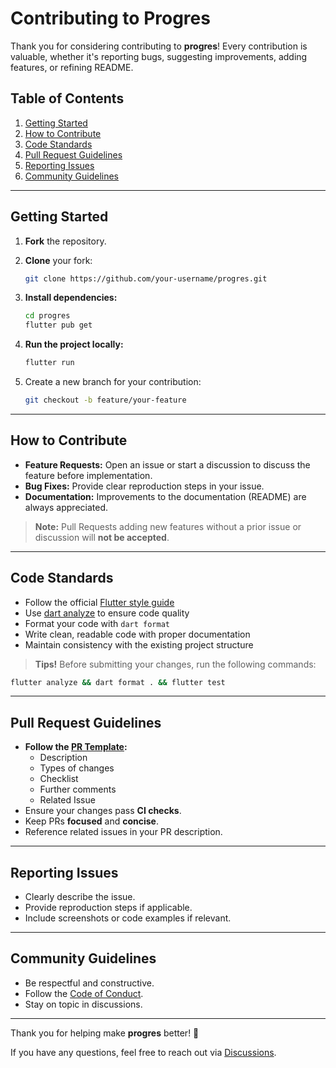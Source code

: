 # Contributing to Progres

Thank you for considering contributing to **progres**! Every contribution is valuable, whether it's reporting bugs, suggesting improvements, adding features, or refining README.

## Table of Contents

1. [Getting Started](#getting-started)
2. [How to Contribute](#how-to-contribute)
3. [Code Standards](#code-standards)
4. [Pull Request Guidelines](#pull-request-guidelines)
5. [Reporting Issues](#reporting-issues)
6. [Community Guidelines](#community-guidelines)

---

## Getting Started

1. **Fork** the repository.
2. **Clone** your fork:

   ```bash
   git clone https://github.com/your-username/progres.git
   ```

3. **Install dependencies:**

   ```bash
   cd progres
   flutter pub get
   ```

4. **Run the project locally:**

   ```bash
   flutter run 
   ```

5. Create a new branch for your contribution:

   ```bash
   git checkout -b feature/your-feature
   ```

---

## How to Contribute

- **Feature Requests:** Open an issue or start a discussion to discuss the feature before implementation.
- **Bug Fixes:** Provide clear reproduction steps in your issue.
- **Documentation:** Improvements to the documentation (README) are always appreciated.

> **Note:** Pull Requests adding new features without a prior issue or discussion will **not be accepted**.

---

## Code Standards

- Follow the official [Flutter style guide](https://docs.flutter.dev/release/breaking-changes/style-guide)
- Use [dart analyze](https://dart.dev/tools/dart-analyze) to ensure code quality
- Format your code with `dart format`
- Write clean, readable code with proper documentation
- Maintain consistency with the existing project structure

> **Tips!** Before submitting your changes, run the following commands:

```bash
flutter analyze && dart format . && flutter test
```

---

## Pull Request Guidelines

- **Follow the [PR Template](./PULL_REQUEST_TEMPLATE.md):**
  - Description
  - Types of changes
  - Checklist
  - Further comments
  - Related Issue
- Ensure your changes pass **CI checks**.
- Keep PRs **focused** and **concise**.
- Reference related issues in your PR description.

---

## Reporting Issues

- Clearly describe the issue.
- Provide reproduction steps if applicable.
- Include screenshots or code examples if relevant.

---

## Community Guidelines

- Be respectful and constructive.
- Follow the [Code of Conduct](./CODE_OF_CONDUCT.md).
- Stay on topic in discussions.

---

Thank you for helping make **progres** better! 🚀

If you have any questions, feel free to reach out via [Discussions](https://github.com/aliakrem/progres/discussions).
